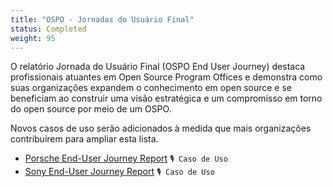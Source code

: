 ```yaml
---
title: "OSPO - Jornadas do Usuário Final"
status: Completed
weight: 95
---
```


O relatório Jornada do Usuário Final (OSPO End User Journey) destaca profissionais atuantes em Open Source Program Offices e demonstra como suas organizações expandem o conhecimento em open source e se beneficiam ao construir uma visão estratégica e um compromisso em torno do open source por meio de um OSPO.

Novos casos de uso serão adicionados à medida que mais organizações contribuírem para ampliar esta lista.

* [Porsche End-User Journey Report](https://github.com/todogroup/ospology/files/14300430/Porsche-enduser-OSPOCaseStudy.pdf) `🎙 Caso de Uso`
* [Sony End-User Journey Report](https://github.com/todogroup/ospology/files/13006962/sony_end-user-OSPOCaseStudy.pdf) `🎙 Caso de Uso`
